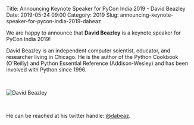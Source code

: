 Title: Announcing Keynote Speaker for PyCon India 2019 - David Beazley
Date: 2019-05-24 09:00
Category: 2019
Slug: announcing-keynote-speaker-for-pycon-india-2019-dabeaz

We are happy to announce that **David Beazley** is a keynote speaker
for PyCon India 2019!

<!-- PELICAN_END_SUMMARY -->

David Beazley is an independent computer scientist, educator, and
researcher living in Chicago. He is the author of the Python Cookbook
(O'Reilly) and Python Essential Reference (Addison-Wesley) and has
been involved with Python since 1996.

<br>

![David Beazley]({static}/images/david-beazley.jpg)

<br>

He can be reached at his twitter
handle: [@dabeaz](https://twitter.com/dabeaz).
